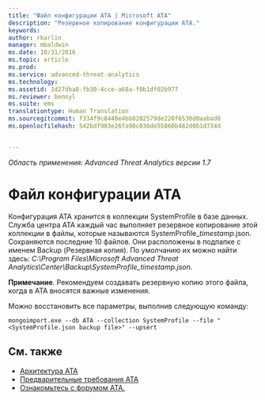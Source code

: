 ```yaml
---
title: "Файл конфигурации ATA | Microsoft ATA"
description: "Резервное копирование конфигурации ATA."
keywords: 
author: rkarlin
manager: mbaldwin
ms.date: 10/31/2016
ms.topic: article
ms.prod: 
ms.service: advanced-threat-analytics
ms.technology: 
ms.assetid: 1d27dba8-fb30-4cce-a68a-f0b1df02b977
ms.reviewer: bennyl
ms.suite: ems
translationtype: Human Translation
ms.sourcegitcommit: f334f9c8440e4bb0202579de220f6530d0aabad8
ms.openlocfilehash: 542bdf983e26fa98c036de55860b482d0b1d734d


---
```


*Область применения: Advanced Threat Analytics версии 1.7*



# <a name="ata-configuration-file"></a>Файл конфигурации ATA
Конфигурация ATA хранится в коллекции SystemProfile в базе данных.
Служба центра АТА каждый час выполняет резервное копирование этой коллекции в файлы, которые называются SystemProfile_*timestamp*.json. Сохраняются последние 10 файлов.
Они расположены в подпапке с именем Backup (Резервная копия). По умолчанию их можно найти здесь: *C:\Program Files\Microsoft Advanced Threat Analytics\Center\Backup\SystemProfile_*timestamp*.json*. 

**Примечание**. Рекомендуем создавать резервную копию этого файла, когда в ATA вносятся важные изменения.

Можно восстановить все параметры, выполнив следующую команду:

`mongoimport.exe --db ATA --collection SystemProfile --file "<SystemProfile.json backup file>" --upsert`

## <a name="see-also"></a>См. также
- [Архитектура ATA](/advanced-threat-analytics/plan-design/ata-architecture)
- [Предварительные требования ATA](/advanced-threat-analytics/plan-design/ata-prerequisites)
- [Ознакомьтесь с форумом ATA.](https://social.technet.microsoft.com/Forums/security/home?forum=mata)




<!--HONumber=Oct16_HO5-->


